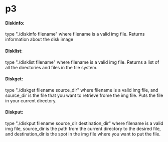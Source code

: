 # p3

#### Diskinfo:

type "./diskinfo filename" where filename is a valid img file. Returns information about the disk image

#### Disklist:

type "./disklist filename" where filename is a valid img file. Returns a list of all the directories and files in the file system.

#### Diskget:

type "./diskget filename source_dir" where filename is a valid img file, and source_dir is the file that you want to retrieve frome the img file. Puts the file in your current directory.

#### Diskput:

type "./diskput filename source_dir destination_dir" where filename is a valid img file, source_dir is the path from the current directory to the desired file, and destination_dir is the spot in the img file where you want to put the file.
